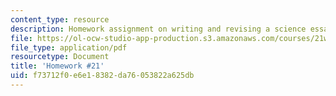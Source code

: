 ```yaml
---
content_type: resource
description: Homework assignment on writing and revising a science essay.
file: https://ol-ocw-studio-app-production.s3.amazonaws.com/courses/21w-777-the-science-essay-spring-2009/f73712f0e6e18382da76053822a625db_MIT21W_777_s09_assn19_hw21.pdf
file_type: application/pdf
resourcetype: Document
title: 'Homework #21'
uid: f73712f0-e6e1-8382-da76-053822a625db
---
```

